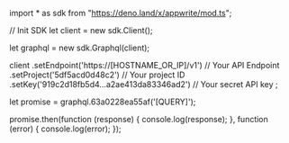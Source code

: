 import * as sdk from "https://deno.land/x/appwrite/mod.ts";

// Init SDK
let client = new sdk.Client();

let graphql = new sdk.Graphql(client);

client
    .setEndpoint('https://[HOSTNAME_OR_IP]/v1') // Your API Endpoint
    .setProject('5df5acd0d48c2') // Your project ID
    .setKey('919c2d18fb5d4...a2ae413da83346ad2') // Your secret API key
;


let promise = graphql.63a0228ea55af('[QUERY]');

promise.then(function (response) {
    console.log(response);
}, function (error) {
    console.log(error);
});